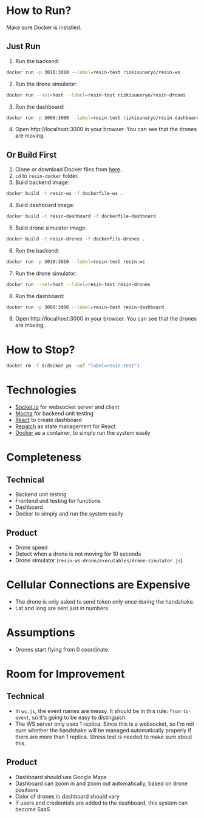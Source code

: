 # How to Run?
Make sure Docker is installed.
## Just Run
1. Run the backend:
```sh
docker run -p 3010:3010 --label=resin-test rizkisunaryo/resin-ws
```
2. Run the drone simulator:
```sh
docker run --net=host --label=resin-test rizkisunaryo/resin-drones
```
3. Run the dashboard:
```sh
docker run -p 3000:3000 --label=resin-test rizkisunaryo/resin-dashboard
```
4. Open http://localhost:3000 in your browser. You can see that the drones are moving.
## Or Build First
1. Clone or download Docker files from [here].
2. `cd` to `resin-docker` folder.
3. Build backend image:
```sh
docker build -t resin-ws -f dockerfile-ws .
```
4. Build dashboard image:
```sh
docker build -t resin-dashboard -f dockerfile-dashboard .
```
5. Build drone simulator image:
```sh
docker build -t resin-drones -f dockerfile-drones .
```
6. Run the backend:
```sh
docker run -p 3010:3010 --label=resin-test resin-ws
```
7. Run the drone simulator:
```sh
docker run --net=host --label=resin-test resin-drones
```
8. Run the dashboard:
```sh
docker run -p 3000:3000 --label=resin-test resin-dashboard
```
9. Open http://localhost:3000 in your browser. You can see that the drones are moving.

# How to Stop?
```sh
docker rm -f $(docker ps -aqf "label=resin-test")
```

# Technologies
  - [Socket.io] for websocket server and client
  - [Mocha] for backend unit testing
  - [React] to create dashboard
  - [Repatch] as state management for React
  - [Docker] as a container, to simply run the system easily

# Completeness
## Technical
  - Backend unit testing
  - Frontend unit testing for functions
  - Dashboard
  - Docker to simply and run the system easily
## Product
  - Drone speed
  - Detect when a drone is not moving for 10 seconds
  - Drone simulator (`resin-ws-drone/executables/drone-simulator.js`)

# Cellular Connections are Expensive
  - The drone is only asked to send token only once during the handshake.
  - Lat and long are sent just in numbers.

# Assumptions
  - Drones start flying from 0 coordinate.

# Room for Improvement
## Technical
  - In `ws.js`, the event names are messy. It should be in this rule: `from-to-event`, so it's going to be easy to distinguish.
  - The WS server only uses 1 replica. Since this is a websocket, so I'm not sure whether the handshake will be managed automatically properly if there are more than 1 replica. Stress test is needed to make sure about this.
## Product
  - Dashboard should use Google Maps
  - Dashboard can zoom in and zoom out automatically, based on drone positions
  - Color of drones in dashboard should vary
  - If users and credentiols are added to the dashboard, this system can become SaaS

   [socket.io]: <https://socket.io/>
   [mocha]: <https://mochajs.org/>
   [react]: <https://reactjs.org/>
   [repatch]: <https://github.com/jaystack/repatch>
   [here]: <https://github.com/rizkisunaryo/resin-docker>
   [docker]: <https://www.docker.com/>
